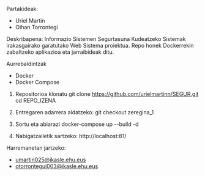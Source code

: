 Partakideak:
- Uriel Martin
- Oihan Torrontegi

Deskribapena:
Informazio Sistemen Segurtasuna Kudeatzeko Sistemak irakasgairako garatutako 
Web Sistema proiektua. Repo honek Dockerrekin zabaltzeko aplikazioa eta 
jarraibideak ditu.

Aurrebaldintzak
- Docker
- Docker Compose


1. Repositorioa klonatu
   git clone https://github.com/urielmartinn/SEGUR.git
   cd REPO_IZENA

3. Entregaren adarrera aldatzeko:
   git checkout zeregina_1

4. Sortu eta abiarazi
   docker-compose up --build -d

5. Nabigatzailetik sartzeko:
   http://localhost:81/

Harremanetan jartzeko:
- umartin025@ikasle.ehu.eus
- otorrontegui003@ikasle.ehu.eus
